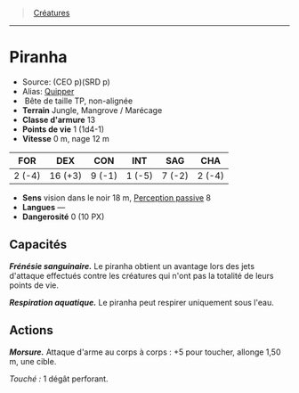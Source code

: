 ﻿> [Créatures](hd_monsters.md)

---

# Piranha

- Source: (CEO p)(SRD p)
- Alias: [Quipper](srd_monsters_quipper.md)
-  Bête de taille TP, non-alignée
- **Terrain** Jungle, Mangrove / Marécage
- **Classe d'armure** 13
- **Points de vie** 1 (1d4-1)
- **Vitesse** 0 m, nage 12 m

|FOR|DEX|CON|INT|SAG|CHA|
|---|---|---|---|---|---|
| 2 (-4)|16 (+3)| 9 (-1)| 1 (-5)| 7 (-2)| 2 (-4)|

- **Sens** vision dans le noir 18 m, [Perception passive](hd_abilities_dexterity_perception_passive.md) 8
- **Langues** —
- **Dangerosité** 0 (10 PX)

## Capacités

**_Frénésie sanguinaire._** Le piranha obtient un avantage lors des jets d'attaque effectués contre les créatures qui n'ont pas la totalité de leurs points de vie.

**_Respiration aquatique._** Le piranha peut respirer uniquement sous l'eau.

## Actions

**_Morsure._** Attaque d'arme au corps à corps : +5 pour toucher, allonge 1,50 m, une cible.

_Touché :_ 1 dégât perforant.

